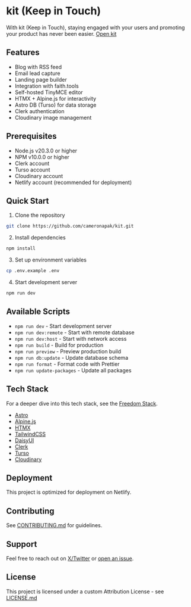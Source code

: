 # kit (Keep in Touch)

With kit (Keep in Touch), staying engaged with your users and promoting your product has never been easier.
[Open kit](https://kit.faith.tools)

## Features

- Blog with RSS feed
- Email lead capture
- Landing page builder
- Integration with faith.tools
- Self-hosted TinyMCE editor
- HTMX + Alpine.js for interactivity
- Astro DB (Turso) for data storage
- Clerk authentication
- Cloudinary image management

## Prerequisites

- Node.js v20.3.0 or higher
- NPM v10.0.0 or higher
- Clerk account
- Turso account
- Cloudinary account
- Netlify account (recommended for deployment)

## Quick Start

1. Clone the repository

```bash
git clone https://github.com/cameronapak/kit.git
```

2. Install dependencies

```bash
npm install
```

3. Set up environment variables

```bash
cp .env.example .env
```

4. Start development server

```bash
npm run dev
```

## Available Scripts

- `npm run dev` - Start development server
- `npm run dev:remote` - Start with remote database
- `npm run dev:host` - Start with network access
- `npm run build` - Build for production
- `npm run preview` - Preview production build
- `npm run db:update` - Update database schema
- `npm run format` - Format code with Prettier
- `npm run update-packages` - Update all packages

## Tech Stack

For a deeper dive into this tech stack, see the [Freedom Stack](https://github.com/cameronapak/freedom-stack).

- [Astro](https://astro.build)
- [Alpine.js](https://alpinejs.dev)
- [HTMX](https://htmx.org)
- [TailwindCSS](https://tailwindcss.com)
- [DaisyUI](https://daisyui.com)
- [Clerk](https://clerk.com)
- [Turso](https://turso.tech)
- [Cloudinary](https://cloudinary.com)

## Deployment

This project is optimized for deployment on Netlify.

## Contributing

See [CONTRIBUTING.md](./CONTRIBUTING.md) for guidelines.

## Support

Feel free to reach out on [X/Twitter](https://x.com/cameronpak) or [open an issue](https://github.com/cameronapak/kit/issues).

## License

This project is licensed under a custom Attribution License - see [LICENSE.md](./LICENSE.md)
